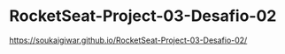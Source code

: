 # RocketSeat-Project-03-Desafio-02

https://soukaigiwar.github.io/RocketSeat-Project-03-Desafio-02/
